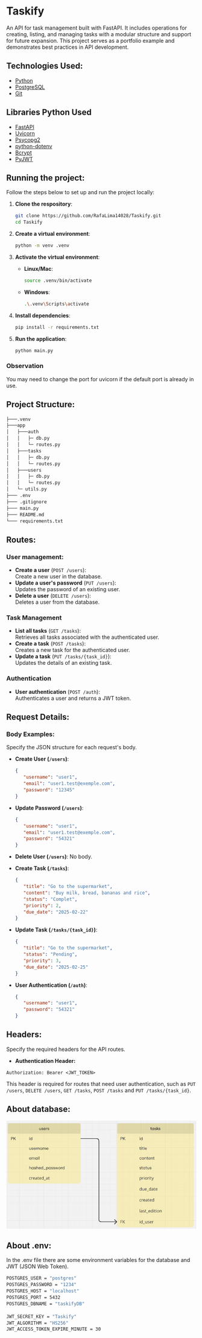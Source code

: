 <h1 aling="center">Taskify</h1>

An API for task management built with FastAPI. It includes operations for creating, listing, and managing tasks with a modular structure and support for future expansion. This project serves as a portfolio example and demonstrates best practices in API development.

## Technologies Used:

- [Python](https://www.python.org/)
- [PostgreSQL](https://www.postgresql.org/)
- [Git](https://git-scm.com/)

## Libraries Python Used

- [FastAPI](https://fastapi.tiangolo.com/)
- [Uvicorn](https://www.uvicorn.org/)
- [Psycopg2](https://www.psycopg.org/docs/)
- [python-dotenv](https://github.com/theskumar/python-dotenv)
- [Bcrypt](https://pypi.org/project/bcrypt/)
- [PyJWT](https://github.com/jpadilla/pyjwt)

## Running the project:

Follow the steps below to set up and run the project locally:

1. **Clone the respository**:

   ```bash
   git clone https://github.com/RafaLima14028/Taskify.git
   cd Taskify
   ```

2. **Create a virtual environment**:

   ```bash
   python -m venv .venv
   ```

3. **Activate the virtual environment**:

   - **Linux/Mac**:

     ```bash
     source .venv/bin/activate
     ```

   - **Windows**:

     ```bash
     .\.venv\Scripts\activate
     ```

4. **Install dependencies**:

   ```bash
   pip install -r requirements.txt
   ```

5. **Run the application**:
   ```bash
   python main.py
   ```

### Observation

You may need to change the port for uvicorn if the default port is already in use.

## Project Structure:

```bash
├───.venv
├───app
│   ├───auth
│   │   ├─ db.py
│   │   └─ routes.py
│   ├───tasks
│   │   ├─ db.py
│   │   └─ routes.py
│   ├───users
│   │   ├─ db.py
│   │   └─ routes.py
│   └─ utils.py
├─── .env
├─── .gitignore
├─── main.py
├─── README.md
└─── requirements.txt
```

## Routes:

### User management:

- **Create a user** (`POST /users`):  
  Create a new user in the database.
- **Update a user's password** (`PUT /users`):  
  Updates the password of an existing user.
- **Delete a user** (`DELETE /users`):  
  Deletes a user from the database.

### **Task Management**

- **List all tasks** (`GET /tasks`):  
  Retrieves all tasks associated with the authenticated user.
- **Create a task** (`POST /tasks`):  
  Creates a new task for the authenticated user.
- **Update a task** (`PUT /tasks/{task_id}`):  
  Updates the details of an existing task.

### **Authentication**

- **User authentication** (`POST /auth`):  
  Authenticates a user and returns a JWT token.

## Request Details:

### Body Examples:

Specify the JSON structure for each request's body.

- **Create User (`/users`)**:

  ```JSON
  {
     "username": "user1",
     "email": "user1.test@exemple.com",
     "password": "12345"
  }
  ```

- **Update Password (`/users`)**:

  ```JSON
  {
     "username": "user1",
     "email": "user1.test@exemple.com",
     "password": "54321"
  }
  ```

- **Delete User (`/users`)**: No body.

- **Create Task (`/tasks`)**:

  ```JSON
  {
     "title": "Go to the supermarket",
     "content": "Buy milk, bread, bananas and rice",
     "status": "Complet",
     "priority": 2,
     "due_date": "2025-02-22"
  }
  ```

- **Update Task (`/tasks/{task_id}`)**:

  ```JSON
  {
     "title": "Go to the supermarket",
     "status": "Pending",
     "priority": 3,
     "due_date": "2025-02-25"
  }
  ```

- **User Authentication (`/auth`)**:

  ```JSON
  {
     "username": "user1",
     "password": "54321"
  }
  ```

## Headers:

Specify the required headers for the API routes.

- **Authentication Header:**

```Header
Authorization: Bearer <JWT_TOKEN>
```

This header is required for routes that need user authentication, such as `PUT /users`, `DELETE /users`, `GET /tasks`, `POST /tasks` and `PUT /tasks/{task_id}`.

## About database:

![Database model](img_readme/db-model.png)

## About .env:

In the .env file there are some environment variables for the database and JWT (JSON Web Token).

```bash
POSTGRES_USER = "postgres"
POSTGRES_PASSWORD = "1234"
POSTGRES_HOST = "localhost"
POSTGRES_PORT = 5432
POSTGRES_DBNAME = "taskifyDB"

JWT_SECRET_KEY = "Taskify"
JWT_ALGORITHM = "HS256"
JWT_ACCESS_TOKEN_EXPIRE_MINUTE = 30
```
